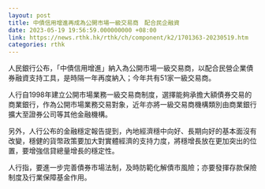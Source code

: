 ```yaml
---
layout: post
title: 中債信用增進再成為公開市場一級交易商　配合民企融資
date: 2023-05-19 19:56:59.000000000 +08:00
link: https://news.rthk.hk/rthk/ch/component/k2/1701363-20230519.htm
categories: rthk
---
```


人民銀行公布，「中債信用增進」納入為公開市場一級交易商，以配合民營企業債券融資支持工具，是時隔一年再度納入；今年共有51家一級交易商。

人行自1998年建立公開市場業務一級交易商制度，選擇能夠承擔大額債券交易的商業銀行，作為公開市場業務交易對象，近年亦將一級交易商機構類別由商業銀行擴大至證券公司等其他金融機構。

另外，人行公布的金融穩定報告提到，內地經濟穩中向好、長期向好的基本面沒有改變，穩健的貨幣政策要加大對實體經濟的支持力度，將穩增長放在更加突出的位置，要增強信貸總量增長的穩定性。

人行指，要進一步完善債券市場法制，及時防範化解債市風險；亦要發揮存款保險制度及行業保障基金作用。
